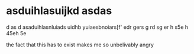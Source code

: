 # asduihlasuijkd asdas
d as
d
asaduihlasnluiads uidhb yuiaesbnoiars[f'
edr
gers
g rd
sg er
h s5e
h 
45eh 
5e


the fact that this has to exist makes me so unbelivably angry
